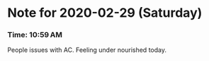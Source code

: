 # Note for 2020-02-29 (Saturday)
### Time: 10:59 AM

People issues with AC. Feeling under nourished today.
